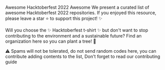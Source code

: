 Awesome Hacktoberfest 2022 Awesome
We present a curated list of awesome Hacktoberfest 2022 repositories. If you enjoyed this resource, please leave a star ⭐ to support this project! ✨

Will you choose the ✨ Hacktoberfest t-shirt ✨ but don't want to stop contributing to the environment and a sustainable future? Find an organization here so you can plant a tree! 🌱

⚠️ Spams will not be tolerated, do not send random codes here, you can contribute adding contents to the list, Don't forget to read our contributing guide

